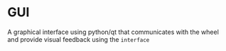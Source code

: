 # GUI

A graphical interface using python/qt that communicates with the wheel and provide visual feedback using the `interface`
